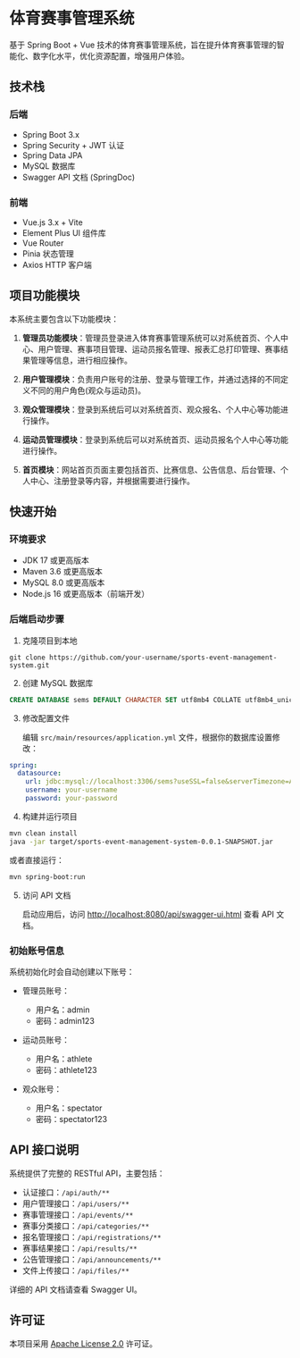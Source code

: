 # 体育赛事管理系统

基于 Spring Boot + Vue 技术的体育赛事管理系统，旨在提升体育赛事管理的智能化、数字化水平，优化资源配置，增强用户体验。

## 技术栈

### 后端
- Spring Boot 3.x
- Spring Security + JWT 认证
- Spring Data JPA
- MySQL 数据库
- Swagger API 文档 (SpringDoc)

### 前端
- Vue.js 3.x + Vite
- Element Plus UI 组件库
- Vue Router
- Pinia 状态管理
- Axios HTTP 客户端

## 项目功能模块

本系统主要包含以下功能模块：

1. **管理员功能模块**：管理员登录进入体育赛事管理系统可以对系统首页、个人中心、用户管理、赛事项目管理、运动员报名管理、报表汇总打印管理、赛事结果管理等信息，进行相应操作。

2. **用户管理模块**：负责用户账号的注册、登录与管理工作，并通过选择的不同定义不同的用户角色(观众与运动员)。

3. **观众管理模块**：登录到系统后可以对系统首页、观众报名、个人中心等功能进行操作。

4. **运动员管理模块**：登录到系统后可以对系统首页、运动员报名个人中心等功能进行操作。

5. **首页模块**：网站首页页面主要包括首页、比赛信息、公告信息、后台管理、个人中心、注册登录等内容，并根据需要进行操作。

## 快速开始

### 环境要求
- JDK 17 或更高版本
- Maven 3.6 或更高版本
- MySQL 8.0 或更高版本
- Node.js 16 或更高版本（前端开发）

### 后端启动步骤

1. 克隆项目到本地

```
git clone https://github.com/your-username/sports-event-management-system.git
```

2. 创建 MySQL 数据库

```sql
CREATE DATABASE sems DEFAULT CHARACTER SET utf8mb4 COLLATE utf8mb4_unicode_ci;
```

3. 修改配置文件
   
   编辑 `src/main/resources/application.yml` 文件，根据你的数据库设置修改：

```yml
spring:
  datasource:
    url: jdbc:mysql://localhost:3306/sems?useSSL=false&serverTimezone=Asia/Shanghai&characterEncoding=utf-8
    username: your-username
    password: your-password
```

4. 构建并运行项目

```bash
mvn clean install
java -jar target/sports-event-management-system-0.0.1-SNAPSHOT.jar
```

或者直接运行：

```bash
mvn spring-boot:run
```

5. 访问 API 文档
   
   启动应用后，访问 [http://localhost:8080/api/swagger-ui.html](http://localhost:8080/api/swagger-ui.html) 查看 API 文档。

### 初始账号信息

系统初始化时会自动创建以下账号：

- 管理员账号：
  - 用户名：admin
  - 密码：admin123

- 运动员账号：
  - 用户名：athlete
  - 密码：athlete123

- 观众账号：
  - 用户名：spectator
  - 密码：spectator123

## API 接口说明

系统提供了完整的 RESTful API，主要包括：

- 认证接口：`/api/auth/**`
- 用户管理接口：`/api/users/**`
- 赛事管理接口：`/api/events/**`
- 赛事分类接口：`/api/categories/**`
- 报名管理接口：`/api/registrations/**`
- 赛事结果接口：`/api/results/**`
- 公告管理接口：`/api/announcements/**`
- 文件上传接口：`/api/files/**`

详细的 API 文档请查看 Swagger UI。

## 许可证

本项目采用 [Apache License 2.0](http://www.apache.org/licenses/LICENSE-2.0) 许可证。 